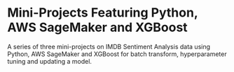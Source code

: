# Mini-Projects Featuring Python, AWS SageMaker and XGBoost

A series of three mini-projects on IMDB Sentiment Analysis data using Python, AWS SageMaker and XGBoost for batch transform, hyperparameter tuning and updating a model.
